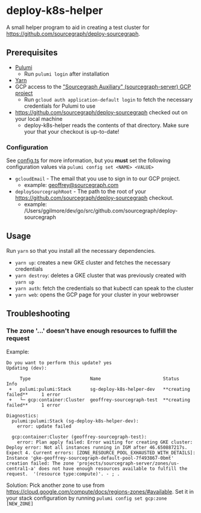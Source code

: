 # deploy-k8s-helper 

A small helper program to aid in creating a test cluster for https://github.com/sourcegraph/deploy-sourcegraph. 

## Prerequisites 

- [Pulumi](https://pulumi.io/quickstart/install.html)
    - Run `pulumi login` after installation
- [Yarn](https://yarnpkg.com/en/)
- GCP access to the ["Sourcegraph Auxiliary" (sourcegraph-server) GCP project](https://console.cloud.google.com/kubernetes/list?project=sourcegraph-server)
    - Run `gcloud auth application-default login` to fetch the necessary credentials for Pulumi to use 
- https://github.com/sourcegraph/deploy-sourcegraph checked out on your local machine
    - deploy-k8s-helper reads the contents of that directory. Make sure your that your checkout is up-to-date!

### Configuration

See [config.ts](config.ts) for more information, but you **must** set the following configuration values via `pulumi config set <NAME> <VALUE>`

- `gcloudEmail` -  The email that you use to sign in to our GCP project.
    - example: geoffrey@sourcegraph.com
- `deploySourcegraphRoot` - The path to the root of your https://github.com/sourcegraph/deploy-sourcegraph checkout.
    - example: /Users/ggilmore/dev/go/src/github.com/sourcegraph/deploy-sourcegraph

## Usage 

Run `yarn` so that you install all the necessary dependencies. 

- `yarn up`: creates a new GKE cluster and fetches the necessary credentials
- `yarn destroy`: deletes a GKE cluster that was previously created with `yarn up`
- `yarn auth`: fetch the credentials so that kubectl can speak to the cluster
- `yarn web`: opens the GCP page for your cluster in your webrowser

## Troubleshooting

### The zone '...' doesn't have enough resources to fulfill the request

Example:

```
Do you want to perform this update? yes
Updating (dev):

     Type                      Name                       Status                  Info
 +   pulumi:pulumi:Stack       sg-deploy-k8s-helper-dev   **creating failed**     1 error
 +   └─ gcp:container:Cluster  geoffrey-sourcegraph-test  **creating failed**     1 error

Diagnostics:
  pulumi:pulumi:Stack (sg-deploy-k8s-helper-dev):
    error: update failed

  gcp:container:Cluster (geoffrey-sourcegraph-test):
    error: Plan apply failed: Error waiting for creating GKE cluster: Deploy error: Not all instances running in IGM after 46.650887217s. Expect 4. Current errors: [ZONE_RESOURCE_POOL_EXHAUSTED_WITH_DETAILS]: Instance 'gke-geoffrey-sourcegraph-default-pool-7f493867-0bmt' creation failed: The zone 'projects/sourcegraph-server/zones/us-central1-a' does not have enough resources available to fulfill the request.  '(resource type:compute)'. - ; .
```

Solution: Pick another zone to use from https://cloud.google.com/compute/docs/regions-zones/#available. Set it in your stack configuration by running `pulumi config set gcp:zone [NEW_ZONE]`
